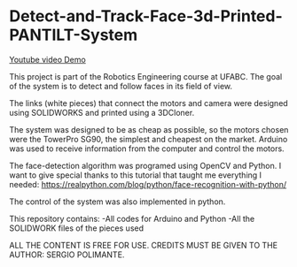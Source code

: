 # Detect-and-Track-Face-3d-Printed-PANTILT-System

[Youtube video Demo](https://www.youtube.com/watch?v=jAMkpHltUtI&ab_channel=Sergio)



This project is part of the Robotics Engineering course at UFABC.
The goal of the system is to detect and follow faces in its field of view.

The links (white pieces) that connect the motors and camera were designed using SOLIDWORKS and printed using a 3DCloner. 

The system was designed to be as cheap as possible, so the motors chosen were the TowerPro SG90, the simplest and cheapest on the market. Arduino was used to receive information from the computer and control the motors.

The face-detection algorithm was programed using OpenCV and Python. I want to give special thanks to this tutorial that taught me everything I needed:
https://realpython.com/blog/python/face-recognition-with-python/

The control of the system was also implemented in python. 

This repository contains:
  -All codes for Arduino and Python
  -All the SOLIDWORK files of the pieces used
  
ALL THE CONTENT IS FREE FOR USE. 
CREDITS MUST BE GIVEN TO THE AUTHOR: SERGIO POLIMANTE.
